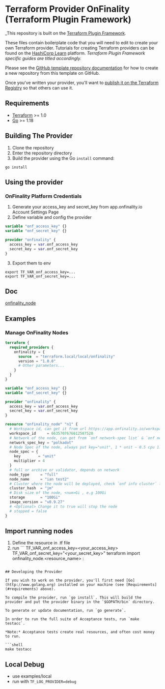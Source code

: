 # Terraform Provider OnFinality (Terraform Plugin Framework)

_This repository is built on the [Terraform Plugin Framework](https://github.com/hashicorp/terraform-plugin-framework). 


These files contain boilerplate code that you will need to edit to create your own Terraform provider. Tutorials for creating Terraform providers can be found on the [HashiCorp Learn](https://learn.hashicorp.com/collections/terraform/providers) platform. _Terraform Plugin Framework specific guides are titled accordingly._

Please see the [GitHub template repository documentation](https://help.github.com/en/github/creating-cloning-and-archiving-repositories/creating-a-repository-from-a-template) for how to create a new repository from this template on GitHub.

Once you've written your provider, you'll want to [publish it on the Terraform Registry](https://www.terraform.io/docs/registry/providers/publishing.html) so that others can use it.

## Requirements

- [Terraform](https://www.terraform.io/downloads.html) >= 1.0
- [Go](https://golang.org/doc/install) >= 1.18

## Building The Provider

1. Clone the repository
1. Enter the repository directory
1. Build the provider using the Go `install` command:

```shell
go install
```

## Using the provider

### OnFinality Platform Credentials
1. Generate your access_key and secret_key from app.onfinality.io Account Settings Page
2. Define variable and config the provider
```terraform
variable "onf_access_key" {}
variable "onf_secret_key" {}

provider "onfinality" {
  access_key = var.onf_access_key
  secret_key = var.onf_secret_key
}
```
3. Export them to env
```
export TF_VAR_onf_access_key=...
export TF_VAR_onf_secret_key=...
```

## Doc
[onfinality_node](docs/resources/onfinality_node.md)

## Examples
### Manage OnFinality Nodes
```terraform
terraform {
  required_providers {
    onfinality = {
      source  = "terraform.local/local/onfinality"
      version = "1.0.0"
      # Other parameters...
    }
  }
}

variable "onf_access_key" {}
variable "onf_secret_key" {}

provider "onfinality" {
  access_key = var.onf_access_key
  secret_key = var.onf_secret_key
}

resource "onfinality_node" "n1" {
  # Workspace id, can get it from url https://app.onfinality.io/workspaces/<workspace_id>/nodes
  workspace_id     = 6635707676612587520
  # Network of the node, can get from `onf network-spec list` & `onf network-spec list-backups`
  network_spec_key = "polkadot"
  # Node Spec of the node, always put key="unit", 1 * unit ~ 0.5 cpu 1.5G mem
  node_spec = {
    key        = "unit"
    multiplier = 4
  }
  # full or archive or validator, depends on network
  node_type     = "full"
  node_name     = "ian test2"
  # Cluster where the node will be deployed, check `onf info cluster` for all available clusters
  cluster_hash  = "jm"
  # Disk size of the node, <num>Gi , e.g 100Gi
  storage       = "100Gi"
  image_version = "v0.9.27"
  # <Optional> Change it to true will stop the node
  # stopped = false
}

```

## Import running nodes
1. Define the resource in .tf file
2. run ```
TF_VAR_onf_access_key=<your_access_key> TF_VAR_onf_secret_key="<your_secret_key>" terraform import onfinality_node.<resource_name> <wsId>:<nodeId> 
```

## Developing the Provider

If you wish to work on the provider, you'll first need [Go](http://www.golang.org) installed on your machine (see [Requirements](#requirements) above).

To compile the provider, run `go install`. This will build the provider and put the provider binary in the `$GOPATH/bin` directory.

To generate or update documentation, run `go generate`.

In order to run the full suite of Acceptance tests, run `make testacc`.

*Note:* Acceptance tests create real resources, and often cost money to run.

```shell
make testacc
```

## Local Debug
* use examples/local
* run with `TF_LOG_PROVIDER=debug`

